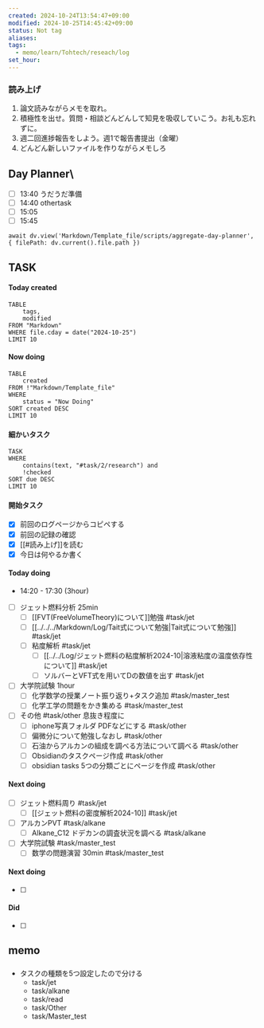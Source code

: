 ```yaml
---
created: 2024-10-24T13:54:47+09:00
modified: 2024-10-25T14:45:42+09:00
status: Not tag
aliases: 
tags:
  - memo/learn/Tohtech/reseach/log
set_hour: 
---
```


### 読み上げ
1. 論文読みながらメモを取れ。
2. 積極性を出せ。質問・相談どんどんして知見を吸収していこう。お礼も忘れずに。
3. 週二回進捗報告をしよう。週1で報告書提出（金曜）
4. どんどん新しいファイルを作りながらメモしろ
## Day Planner\
- [ ] 13:40 うだうだ準備
- [ ] 14:40 othertask
- [ ] 15:05 
- [ ] 15:45
```dataviewjs
await dv.view('Markdown/Template_file/scripts/aggregate-day-planner', { filePath: dv.current().file.path })
```
## TASK
#### Today created
```dataview
TABLE
	tags, 
	modified
FROM "Markdown"
WHERE file.cday = date("2024-10-25")
LIMIT 10
```
#### Now doing
```dataview
TABLE
	created
FROM !"Markdown/Template_file"
WHERE
	status = "Now Doing"
SORT created DESC
LIMIT 10
```
#### 細かいタスク
```dataview
TASK
WHERE 
	contains(text, "#task/2/research") and
	!checked
SORT due DESC
LIMIT 10
```
#### 開始タスク
- [x] 前回のログページからコピペする
- [x] 前回の記録の確認
- [x] [[#読み上げ]]を読む
- [x] 今日は何やるか書く
#### Today doing
- 14:20 - 17:30 (3hour)
- [ ] ジェット燃料分析 25min
	- [ ] [[FVT(FreeVolumeTheory)について]]勉強 #task/jet
	- [ ] [[../../../Markdown/Log/Tait式について勉強|Tait式について勉強]] #task/jet
	- [ ] 粘度解析 #task/jet 
		- [ ] [[../../Log/ジェット燃料の粘度解析2024-10|溶液粘度の温度依存性について]] #task/jet 
		- [ ] ソルバーとVFT式を用いてDの数値を出す #task/jet 
- [ ] 大学院試験 1hour
	- [ ] 化学数学の授業ノート振り返り+タスク追加 #task/master_test
	- [ ] 化学工学の問題をかき集める #task/master_test 
- [ ] その他 #task/other  息抜き程度に
	- [ ] iphone写真フォルダ PDFなどにする #task/other 
	- [ ] 偏微分について勉強しなおし #task/other 
	- [ ] 石油からアルカンの組成を調べる方法について調べる #task/other 
	- [ ] Obsidianのタスクページ作成  #task/other 
	- [ ] obsidian tasks 5つの分類ごとにページを作成 #task/other 
#### Next doing
- [ ] ジェット燃料周り #task/jet
	- [ ] [[ジェット燃料の密度解析2024-10]] #task/jet 
- [ ] アルカンPVT #task/alkane
	- [ ] Alkane_C12 ドデカンの調査状況を調べる #task/alkane
- [ ] 大学院試験 #task/master_test 
	- [ ] 数学の問題演習 30min #task/master_test 
#### Next doing
- [ ] 
#### Did
- [ ] 
## memo
### 
- タスクの種類を5つ設定したので分ける
	- task/jet
	- task/alkane
	- task/read
	- task/Other
	- task/Master_test